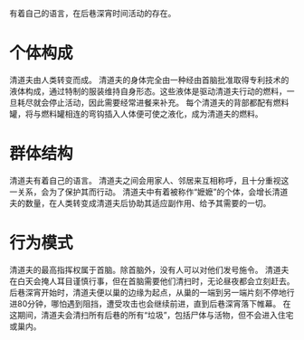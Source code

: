 有着自己的语言，在后巷深宵时间活动的存在。

# 个体构成
清道夫由人类转变而成。
清道夫的身体完全由一种经由首脑批准取得专利技术的液体构成，通过特制的服装维持自身形态。这些液体是驱动清道夫行动的燃料，一旦耗尽就会停止活动，因此需要经常进餐来补充。
每个清道夫的背部都配有燃料罐，将与燃料罐相连的弯钩插入人体便可使之液化，成为清道夫的燃料。

# 群体结构
清道夫有着自己的语言。
清道夫之间会用家人、邻居来互相称呼，且十分重视这一关系，会为了保护其而行动。
清道夫中有着被称作“嬷嬷”的个体，会增长清道夫的数量，在人类转变成清道夫后协助其适应副作用、给予其需要的一切。

# 行为模式
清道夫的最高指挥权属于首脑。除首脑外，没有人可以对他们发号施令。
清道夫在白天会掩人耳目谨慎行事，但在首脑需要他们清扫时，无论昼夜都会立刻赶去。
后巷深宵开始时，清道夫便以巢的边缘为起点，从巢的一端到另一端片刻不停地行进80分钟，哪怕遇到阻挡，遭受攻击也会继续前进，直到后巷深宵落下帷幕。
在这期间，清道夫会清扫所有后巷的所有“垃圾”，包括尸体与活物，但不会进入住宅或巢内。